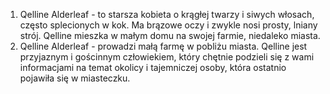 1.  Qelline Alderleaf - to starsza kobieta o krągłej twarzy i siwych włosach, często splecionych w kok. Ma brązowe oczy i zwykle nosi prosty, lniany strój. Qelline mieszka w małym domu na swojej farmie, niedaleko miasta.
2.  Qelline Alderleaf - prowadzi małą farmę w pobliżu miasta. Qelline jest przyjaznym i gościnnym człowiekiem, który chętnie podzieli się z wami informacjami na temat okolicy i tajemniczej osoby, która ostatnio pojawiła się w miasteczku.